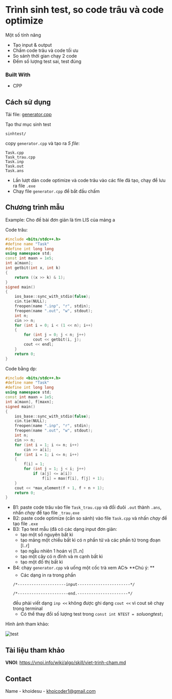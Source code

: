 <!-- PROJECT LOGO -->
<br />

<!-- ABOUT THE PROJECT -->
# Trình sinh test, so code trâu và code optimize

Một số tính năng 

* Tạo input & output
* Chấm code trâu và code tối ưu
* So sánh thời gian chạy 2 code
* Đếm số lượng test sai, test đúng

### Built With

* CPP

<!-- USAGE EXAMPLES -->
## Cách sử dụng
Tải file: [generator.cpp](https://github.com/khoidesu/CreateTestForCP/blob/9229f9b628e26570cf84a33c278f584eb5efc152/generator.cpp)

Tạo thư mục sinh test

```
sinhtest/
```


copy ```generator.cpp``` và tạo ra *5 file*:
```
Task.cpp
Task_trau.cpp
Task.inp
Task.out
Task.ans
```

* Lần lượt dán code optimize và code trâu vào các file đã tạo, chạy để lưu ra file ```.exe```
* Chạy file ```generator.cpp``` để bắt đầu chấm

<!-- Chương trình mẫu -->
## Chương trình mẫu
Example: Cho đề bài đơn giản là tìm LIS của mảng a

Code trâu:
```cpp
#include <bits/stdc++.h>
#define name "Task"
#define int long long
using namespace std;
const int maxn = 1e5;
int a[maxn];
int getbit(int x, int k)
{
    return ((x >> k) & 1);
}
signed main()
{
    ios_base::sync_with_stdio(false);
    cin.tie(NULL);
    freopen(name ".inp", "r", stdin);
    freopen(name ".out", "w", stdout);
    int n;
    cin >> n;
    for (int i = 0; i < (1 << n); i++)
    {
        for (int j = 0; j < n; j++)
            cout << getbit(i, j);
        cout << endl;
    }
    return 0;
}
```
Code bằng dp:
```cpp
#include <bits/stdc++.h>
#define name "Task"
#define int long long
using namespace std;
const int maxn = 1e5;
int a[maxn], f[maxn];
signed main()
{
    ios_base::sync_with_stdio(false);
    cin.tie(NULL);
    freopen(name ".inp", "r", stdin);
    freopen(name ".out", "w", stdout);
    int n;
    cin >> n;
    for (int i = 1; i <= n; i++)
        cin >> a[i];
    for (int i = 1; i <= n; i++)
    {
        f[i] = 1;
        for (int j = 1; j < i; j++)
            if (a[j] <= a[i])
                f[i] = max(f[i], f[j] + 1);
    }
    cout << *max_element(f + 1, f + n + 1);
    return 0;
}
```

* B1: paste code trâu vào file ```Task_trau.cpp``` và đổi đuôi ```.out``` thành ```.ans```, nhấn *chạy* để tạo file ```_trau.exe```
* B2: paste code optimize (cần so sánh) vào file ```Task.cpp``` và nhấn *chạy* để tạo file ```.exe```
* B3: Tạo test mẫu (đã có các dạng input đơn giản:
  * tạo một số nguyên bất kì
  * tạo mảng một chiều bất kì có n phần tử và các phần tử trong đoạn [l..r]
  * tạo ngẫu nhiên 1 hoán vị [1..n]
  * tạo một cây có n đỉnh và m cạnh bất kì
  * tạo một đồ thị bất kì
* B4: chạy ```generator.cpp``` và uống một cốc trà xem AC☕
**Chú ý: **
  * Các dạng in ra trong phần
  ```
  /*---------------------input-----------------------*/
  
  /*----------------------end.----------------------*/
  ``` 
  đều phải viết dạng ```inp <<``` không được ghi dạng ```cout <<``` vì cout sẽ chạy trong terminal
  * Có thể thay đổi số lượng test trong ```const int NTEST = ```*soluongtest*```;```

Hình ảnh tham khảo:

![test](https://github.com/khoidesu/CreateTestForCP/blob/main/screenshot_test.png?raw=true)

<!-- CONTRIBUTING -->
## Tài liệu tham khảo 
**VNOI**: https://vnoi.info/wiki/algo/skill/viet-trinh-cham.md


<!-- CONTACT -->
## Contact

Name - khoidesu - khoicoder1@gmail.com
